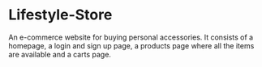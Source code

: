 # Lifestyle-Store
An  e-commerce website for buying personal accessories.
It consists of a homepage, a login and sign up page, a products page where all the items are available and a carts page.
